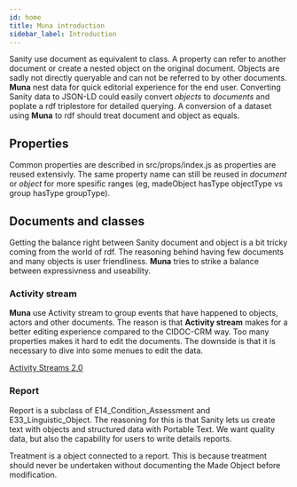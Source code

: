 ```yaml
---
id: home
title: Muna introduction
sidebar_label: Introduction
---
```


Sanity use document as equivalent to class. A property can refer to another document or create a nested object on the original document. Objects are sadly not directly queryable and can not be referred to by other documents. **Muna** nest data for quick editorial experience for the end user. Converting Sanity data to JSON-LD could easily convert *objects* to *documents* and poplate a rdf triplestore for detailed querying. A conversion of a dataset using **Muna** to rdf should treat document and object as equals.

## Properties

Common properties are described in src/props/index.js as properties are reused extensivly. The same property name can still be reused in *document* or *object* for more spesific ranges (eg, madeObject hasType objectType vs group hasType groupType).

## Documents and classes

Getting the balance right between Sanity document and object is a bit tricky coming from the world of rdf. The reasoning behind having few documents and many objects is user friendliness. **Muna** tries to strike a balance between expressivness and useability.

### Activity stream

**Muna** use Activity stream to group events that have happened to objects, actors and other documents. The reason is that **Activity stream** makes for a better editing experience compared to the CIDOC-CRM way. Too many properties makes it hard to edit the documents. The downside is that it is necessary to dive into some menues to edit the data.

[Activity Streams 2.0](https://www.w3.org/TR/activitystreams-core/)

### Report

Report is a subclass of E14_Condition_Assessment and E33_Linguistic_Object. The reasoning for this is that Sanity lets us create text with objects and structured data with Portable Text. We want quality data, but also the capability for users to write details reports. 

Treatment is a object connected to a report. This is because treatment should never be undertaken without documenting the Made Object before modification.
